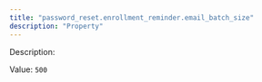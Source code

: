 ```yaml
---
title: "password_reset.enrollment_reminder.email_batch_size"
description: "Property"
---
```


Description: 

Value: `500`